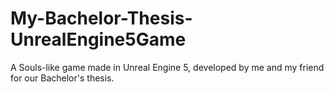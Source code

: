 # My-Bachelor-Thesis-UnrealEngine5Game
A Souls-like game made in Unreal Engine 5, developed by me and my friend for our Bachelor's thesis.
